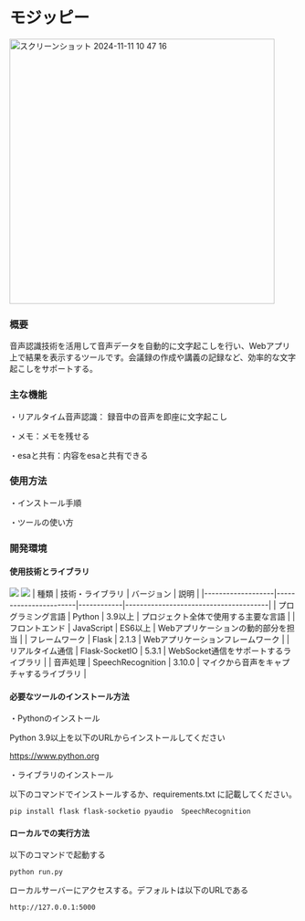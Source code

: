 
# モジッピー
<img width="464" alt="スクリーンショット 2024-11-11 10 47 16" src="https://github.com/user-attachments/assets/fb95e6f0-34c3-4ded-9a3c-14a66b9a092e">

### 概要
音声認識技術を活用して音声データを自動的に文字起こしを行い、Webアプリ上で結果を表示するツールです。会議録の作成や講義の記録など、効率的な文字起こしをサポートする。

### 主な機能
・リアルタイム音声認識： 録音中の音声を即座に文字起こし

・メモ：メモを残せる

・esaと共有：内容をesaと共有できる

### 使用方法　
・インストール手順

・ツールの使い方
### 開発環境
#### 使用技術とライブラリ
<img src="https://qiita-user-contents.imgix.net/https%3A%2F%2Fimg.shields.io%2Fbadge%2F-Python-F2C63C.svg%3Flogo%3Dpython%26style%3Dfor-the-badge?ixlib=rb-4.0.0&auto=format&gif-q=60&q=75&s=c17144ccc12f9c19e9dbba2eec5c7980"> <img src="https://qiita-user-contents.imgix.net/https%3A%2F%2Fimg.shields.io%2Fbadge%2F-JavaScript-000000.svg%3Fstyle%3Dfor-the-badge%26logo%3DJavaScript%26logoColor%3DF7DF1E?ixlib=rb-4.0.0&auto=format&gif-q=60&q=75&s=7a90e0e66d0f873de7b7fe04977968ba">
| 種類              | 技術・ライブラリ      | バージョン  | 説明                                    |
|-------------------|-----------------------|------------|---------------------------------------|
| プログラミング言語 | Python               | 3.9以上     | プロジェクト全体で使用する主要な言語     |
| フロントエンド     | JavaScript           | ES6以上     | Webアプリケーションの動的部分を担当     |
| フレームワーク     | Flask                | 2.1.3      | Webアプリケーションフレームワーク  |
| リアルタイム通信   | Flask-SocketIO       | 5.3.1      | WebSocket通信をサポートするライブラリ   |
| 音声処理           | SpeechRecognition          |  3.10.0      | マイクから音声をキャプチャするライブラリ |

#### 必要なツールのインストール方法
・Pythonのインストール

Python 3.9以上を以下のURLからインストールしてください

https://www.python.org

・ライブラリのインストール

以下のコマンドでインストールするか、requirements.txt に記載してください。

```pip install flask flask-socketio pyaudio  SpeechRecognition```

#### ローカルでの実行方法

以下のコマンドで起動する

```python run.py```

ローカルサーバーにアクセスする。デフォルトは以下のURLである

```http://127.0.0.1:5000```


